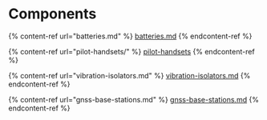 # Components

{% content-ref url="batteries.md" %}
[batteries.md](batteries.md)
{% endcontent-ref %}

{% content-ref url="pilot-handsets/" %}
[pilot-handsets](pilot-handsets/)
{% endcontent-ref %}

{% content-ref url="vibration-isolators.md" %}
[vibration-isolators.md](vibration-isolators.md)
{% endcontent-ref %}

{% content-ref url="gnss-base-stations.md" %}
[gnss-base-stations.md](gnss-base-stations.md)
{% endcontent-ref %}

